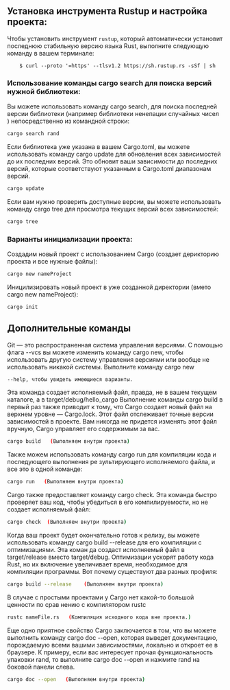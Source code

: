 ## Установка инструмента Rustup и настройка проекта:
Чтобы установить инструмент `rustup`, который автоматически установит последнюю стабильную версию языка Rust,
выполните следующую команду в вашем терминале:

```bash:
    $ curl --proto '=https' --tlsv1.2 https://sh.rustup.rs -sSf | sh
```

###  Использование команды cargo search для поиска версий нужной библиотеки:
Вы можете использовать команду cargo search,
для поиска последней версии библиотеки (например библиотеки ненепации случайных чисел <rand>)
непосредственно из командной строки:

```bash
cargo search rand
```
Если библиотека уже указана в вашем Cargo.toml,
вы можете использовать команду cargo update для обновления всех зависимостей до их последних версий.
Это обновит ваши зависимости до последних версий, которые соответствуют указанным в Cargo.toml диапазонам версий.

```bash
cargo update
```

Если вам нужно проверить доступные версии,
вы можете использовать команду cargo tree для просмотра текущих версий всех зависимостей:

```bash
cargo tree
```


### Варианты инициализации проекта:
Создадим новый проект с использованием Cargo (создает дерикторию проекта и все нужные файлы):

```bash
cargo new nameProject
```
Иницилизировать новый проект в уже созданной директории (вмето cargo new nameProject):

```bash
cargo init
```


## Дополнительные команды
Git — это распространенная система управления версиями. С помощью флага --vcs вы
можете изменить команду cargo new, чтобы использовать другую систему управления
версиями или вообще не использовать никакой системы. Выполните команду cargo new

```bash
--help, чтобы увидеть имеющиеся варианты.
```

Эта команда создает исполняемый файл, правда, не в вашем текущем каталоге, а в target/debug/hello_cargo
Выпол­нение команды cargo build в первый раз также приводит к тому, 
что Cargo созда­ет новый файл на верхнем уровне — Cargo.lock. Этот файл отслеживает точные
версии зависимостей в проекте.
Вам никогда не придется изменять этот файл вручную, Cargo управляет его содержимым за вас.

```bash
cargo build   (Выполняем внутри проекта)
```

Также можем исполь­зовать команду cargo run для компиляции кода и последующего выполнения ре­
зультирующего исполняемого файла, и все это в одной команде:

```bash
cargo run   (Выполняем внутри проекта)
```

Cargo также предоставляет команду cargo check. Эта команда быстро проверяет
ваш код, чтобы убедиться в его компилируемости, но не создает исполняемый файл:

```bash
cargo check  (Выполняем внутри проекта)
```

Когда ваш проект будет окончательно готов к релизу, вы можете использовать
­команду cargo build --release для его компиляции с оптимизациями. Эта коман­
да создаст исполняемый файл в target/release вместо target/debug. Оптимизации
ускорят работу кода Rust, но их включение увеличивает время, необходимое для
компиляции программы. Вот почему существуют два разных профиля:

```bash
cargo build --release    (Выполняем внутри проекта)
```

В случае с простыми проектами у Cargo нет какой-то большой ценности по срав­
нению с компилятором rustc

```bash
rustc nameFile.rs   (Компиляция исходного кода вне проекта.)
```

Еще одно приятное свойство Cargo заключается в том, что вы можете
выполнить команду cargo doc --open, которая выведет документацию, порождаемую
всеми вашими зависимостями, локально и откроет ее в браузере. К примеру, если вас
интересует прочая функциональность упаковки rand, то выполните cargo doc --open
и нажмите rand на боковой панели слева.

```bash
cargo doc --open   (Выполняем внутри проекта)
```
